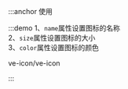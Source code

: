 :::anchor 使用

:::demo 1、`name`属性设置图标的名称<br> 2、`size`属性设置图标的大小<br> 3、`color`属性设置图标的颜色

ve-icon/ve-icon

:::
